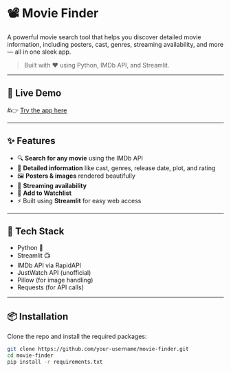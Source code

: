 # 📽️ Movie Finder

A powerful movie search tool that helps you discover detailed movie information, including posters, cast, genres, streaming availability, and more — all in one sleek app.

> Built with ❤️ using Python, IMDb API, and Streamlit.

---

## 🚀 Live Demo

#👉 [Try the app here](https://cc4addb9ada4dcba4195d2bb8eaa5d43d8d5c4a3-riugm75r2rfvnfzmzbepc.streamlit.app/)

---

## ✨ Features

- 🔍 **Search for any movie** using the IMDb API  
- 🧠 **Detailed information** like cast, genres, release date, plot, and rating  
- 🖼️ **Posters & images** rendered beautifully  
- 🎯 **Streaming availability** 
- 📝 **Add to Watchlist** 
- ⚡ Built using **Streamlit** for easy web access

---

## 🧰 Tech Stack

- Python 🐍  
- Streamlit 📺  
- IMDb API via RapidAPI  
- JustWatch API (unofficial)  
- Pillow (for image handling)  
- Requests (for API calls)

---

## 📦 Installation

Clone the repo and install the required packages:

```bash
git clone https://github.com/your-username/movie-finder.git
cd movie-finder
pip install -r requirements.txt

